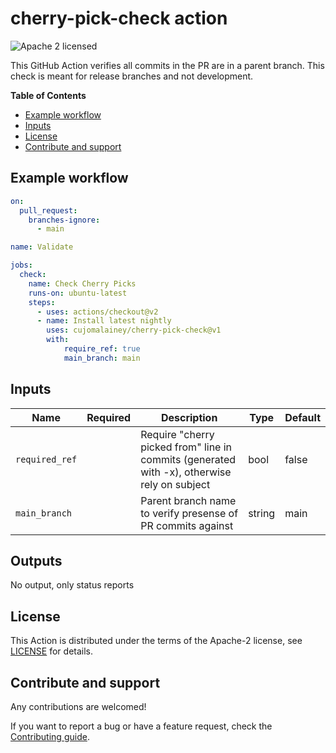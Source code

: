 # cherry-pick-check action

![Apache 2 licensed](https://img.shields.io/github/license/cujomalainey/cherry-pick-check)

This GitHub Action verifies all commits in the PR are in a parent branch. This check is meant for release branches and not development.

**Table of Contents**

* [Example workflow](#example-workflow)
* [Inputs](#inputs)
* [License](#license)
* [Contribute and support](#contribute-and-support)

## Example workflow

```yaml
on:
  pull_request:
    branches-ignore: 
      - main

name: Validate

jobs:
  check:
    name: Check Cherry Picks
    runs-on: ubuntu-latest
    steps:
      - uses: actions/checkout@v2
      - name: Install latest nightly
        uses: cujomalainey/cherry-pick-check@v1
        with:
            require_ref: true
            main_branch: main
```

## Inputs

| Name           | Required | Description                                                                                 | Type   | Default |
| -------------- | :------: | --------------------------------------------------------------------------------------------| ------ | --------|
| `required_ref` |          | Require "cherry picked from" line in commits (generated with -x), otherwise rely on subject | bool   | false   |
| `main_branch`  |          | Parent branch name to verify presense of PR commits against                                 | string | main    |

## Outputs

No output, only status reports

## License

This Action is distributed under the terms of the Apache-2 license, see [LICENSE](https://github.com/cujomalainey/cherry-pick-check/blob/main/LICENSE) for details.

## Contribute and support

Any contributions are welcomed!

If you want to report a bug or have a feature request,
check the [Contributing guide](https://github.com/cujomalainey/cherry-pick-check/blob/main/CONTRIBUTING.md).
